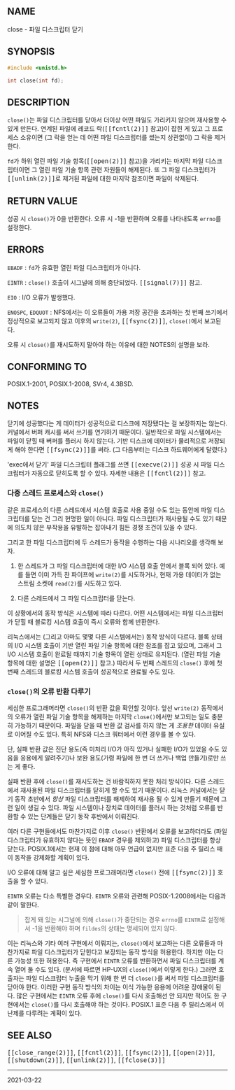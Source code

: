 ## NAME

close - 파일 디스크립터 닫기

## SYNOPSIS

```c
#include <unistd.h>

int close(int fd);
```

## DESCRIPTION

`close()`는 파일 디스크립터를 닫아서 더이상 어떤 파일도 가리키지 않으며 재사용할 수 있게 만든다. 연계된 파일에 레코드 락(<tt>[[fcntl(2)]]</tt> 참고)이 잡힌 게 있고 그 프로세스 소유이면 (그 락을 얻는 데 어떤 파일 디스크립터를 썼는지 상관없이) 그 락을 제거한다.

`fd`가 하위 열린 파일 기술 항목(<tt>[[open(2)]]</tt> 참고)을 가리키는 마지막 파일 디스크립터이면 그 열린 파일 기술 항목 관련 자원들이 해제된다. 또 그 파일 디스크립터가 <tt>[[unlink(2)]]</tt>로 제거된 파일에 대한 마지막 참조이면 파일이 삭제된다.

## RETURN VALUE

성공 시 `close()`가 0을 반환한다. 오류 시 -1을 반환하며 오류를 나타내도록 `errno`를 설정한다.

## ERRORS

`EBADF`
:   `fd`가 유효한 열린 파일 디스크립터가 아니다.

`EINTR`
:   `close()` 호출이 시그널에 의해 중단되었다. <tt>[[signal(7)]]</tt> 참고.

`EIO`
:   I/O 오류가 발생했다.

`ENOSPC`, `EDQUOT`
:   NFS에서는 이 오류들이 가용 저장 공간을 초과하는 첫 번째 쓰기에서 정상적으로 보고되지 않고 이후의 `write(2)`, <tt>[[fsync(2)]]</tt>, `close()`에서 보고된다.

오류 시 `close()`를 재시도하지 말아야 하는 이유에 대한 NOTES의 설명을 보라.

## CONFORMING TO

POSIX.1-2001, POSIX.1-2008, SVr4, 4.3BSD.

## NOTES

닫기에 성공했다는 게 데이터가 성공적으로 디스크에 저장됐다는 걸 보장하지는 않는다. 커널에서 버퍼 캐시를 써서 쓰기를 연기하기 때문이다. 일반적으로 파일 시스템에서는 파일이 닫힐 때 버퍼를 플러시 하지 않는다. 기반 디스크에 데이터가 물리적으로 저장되게 해야 한다면 <tt>[[fsync(2)]]</tt>를 써라. (그 다음부터는 디스크 하드웨어에게 달렸다.)

'exec에서 닫기' 파일 디스크립터 플래그를 쓰면 <tt>[[execve(2)]]</tt> 성공 시 파일 디스크립터가 자동으로 닫히도록 할 수 있다. 자세한 내용은 <tt>[[fcntl(2)]]</tt> 참고.

### 다중 스레드 프로세스와 `close()`

같은 프로세스의 다른 스레드에서 시스템 호출로 사용 중일 수도 있는 동안에 파일 디스크립터를 닫는 건 그리 현명한 일이 아니다. 파일 디스크립터가 재사용될 수도 있기 때문에 의도치 않은 부작용을 유발하는 잡아내기 힘든 경쟁 조건이 있을 수 있다.

그리고 한 파일 디스크립터에 두 스레드가 동작을 수행하는 다음 시나리오를 생각해 보자.

1. 한 스레드가 그 파일 디스크립터에 대한 I/O 시스템 호출 안에서 블록 되어 있다. 예를 들면 이미 가득 찬 파이프에 `write(2)`를 시도하거나, 현재 가용 데이터가 없는 스트림 소켓에 `read(2)`를 시도하고 있다.

2. 다른 스레드에서 그 파일 디스크립터를 닫는다.

이 상황에서의 동작 방식은 시스템에 따라 다르다. 어떤 시스템에서는 파일 디스크립터가 닫힐 때 블로킹 시스템 호출이 즉시 오류와 함께 반환한다.

리눅스에서는 (그리고 아마도 몇몇 다른 시스템에서는) 동작 방식이 다르다. 블록 상태의 I/O 시스템 호출이 기반 열린 파일 기술 항목에 대한 참조를 잡고 있으며, 그래서 그 I/O 시스템 호출이 완료될 때까지 기술 항목이 열린 상태로 유지된다. (열린 파일 기술 항목에 대한 설명은 <tt>[[open(2)]]</tt> 참고.) 따라서 두 번째 스레드의 `close()` 후에 첫 번째 스레드의 블로킹 시스템 호출이 성공적으로 완료될 수도 있다.

### `close()`의 오류 반환 다루기

세심한 프로그래머라면 `close()`의 반환 값을 확인할 것이다. 앞선 `write(2)` 동작에서의 오류가 열린 파일 기술 항목을 해제하는 마지막 `close()`에서만 보고되는 일도 충분히 가능하기 때문이다. 파일을 닫을 때 반환 값 검사를 하지 않는 게 *조용한* 데이터 유실로 이어질 수도 있다. 특히 NFS와 디스크 쿼터에서 이런 경우를 볼 수 있다.

단, 실패 반환 값은 진단 용도(즉 미처리 I/O가 아직 있거나 실패한 I/O가 있었을 수도 있음을 응용에게 알려주기)나 보완 용도(가령 파일에 한 번 더 쓰거나 백업 만들기)로만 쓰는 게 좋다.

실패 반환 후에 `close()`를 재시도하는 건 바람직하지 못한 처리 방식이다. 다른 스레드에서 재사용된 파일 디스크립터를 닫히게 할 수도 있기 때문이다. 리눅스 커널에서는 닫기 동작 초반에서 *항상* 파일 디스크립터를 해제하여 재사용 될 수 있게 만들기 때문에 그런 일이 생길 수 있다. 파일 시스템이나 장치로 데이터를 플러시 하는 것처럼 오류를 반환할 수 있는 단계들은 닫기 동작 후반에서 이뤄진다.

여러 다른 구현들에서도 마찬가지로 이후 `close()` 반환에서 오류를 보고하더라도 (파일 디스크립터가 유효하지 않다는 뜻인 `EBADF` 경우를 제외하고) 파일 디스크립터를 항상 닫는다. POSIX.1에서는 현재 이 점에 대해 아무 언급이 없지만 표준 다음 주 릴리스 때 이 동작을 강제화할 계획이 있다.

I/O 오류에 대해 알고 싶은 세심한 프로그래머라면 `close()` 전에 <tt>[[fsync(2)]]</tt> 호출을 할 수 있다.

`EINTR` 오류는 다소 특별한 경우다. `EINTR` 오류와 관련해 POSIX-1.2008에서는 다음과 같이 말한다.

> 잡게 돼 있는 시그널에 의해 `close()`가 중단되는 경우 `errno`를 `EINTR`로 설정해서 -1을 반환해야 하며 `fildes`의 상태는 명세되어 있지 않다.

이는 리눅스와 기타 여러 구현에서 이뤄지는, `close()`에서 보고하는 다른 오류들과 마찬가지로 파일 디스크립터가 닫힌다고 보장되는 동작 방식을 허용한다. 하지만 이는 다른 가능성 또한 허용한다. 즉 구현에서 `EINTR` 오류를 반환하면서 파일 디스크립터를 계속 열어 둘 수도 있다. (문서에 따르면 HP-UX의 `close()`에서 이렇게 한다.) 그러면 호출자는 파일 디스크립터 누출을 막기 위해 한 번 더 `close()`를 써서 파일 디스크립터를 닫아야 한다. 이러한 구현 동작 방식의 차이는 이식 가능한 응용에 어려운 장애물이 된다. 많은 구현에서는 `EINTR` 오류 후에 `close()`를 다시 호출해선 안 되지만 적어도 한 구현에서는 `close()`를 다시 호출해야 하는 것이다. POSIX.1 표준 다음 주 릴리스에서 이 난제를 다루려는 계획이 있다.

## SEE ALSO

<tt>[[close_range(2)]]</tt>, <tt>[[fcntl(2)]]</tt>, <tt>[[fsync(2)]]</tt>, <tt>[[open(2)]]</tt>, <tt>[[shutdown(2)]]</tt>, <tt>[[unlink(2)]]</tt>, <tt>[[fclose(3)]]</tt>

----

2021-03-22
